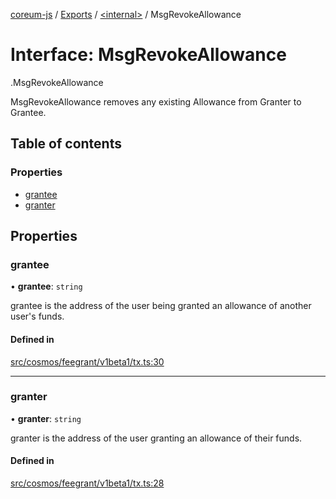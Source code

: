 [coreum-js](../README.md) / [Exports](../modules.md) / [<internal\>](../modules/internal_.md) / MsgRevokeAllowance

# Interface: MsgRevokeAllowance

[<internal>](../modules/internal_.md).MsgRevokeAllowance

MsgRevokeAllowance removes any existing Allowance from Granter to Grantee.

## Table of contents

### Properties

- [grantee](internal_.MsgRevokeAllowance.md#grantee)
- [granter](internal_.MsgRevokeAllowance.md#granter)

## Properties

### grantee

• **grantee**: `string`

grantee is the address of the user being granted an allowance of another user's funds.

#### Defined in

[src/cosmos/feegrant/v1beta1/tx.ts:30](https://github.com/CooperFoundation/coreum-js/blob/f8fbe50/src/cosmos/feegrant/v1beta1/tx.ts#L30)

___

### granter

• **granter**: `string`

granter is the address of the user granting an allowance of their funds.

#### Defined in

[src/cosmos/feegrant/v1beta1/tx.ts:28](https://github.com/CooperFoundation/coreum-js/blob/f8fbe50/src/cosmos/feegrant/v1beta1/tx.ts#L28)
